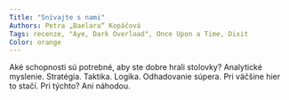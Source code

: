 ```yaml
---
Title: "Snívajte s nami"
Authors: Petra „Baelara“ Kopáčová
Tags: recenze, "Aye, Dark Overload", Once Upon a Time, Dixit
Color: orange
---
```

Aké schopnosti sú potrebné, aby ste dobre hrali stolovky? Analytické myslenie. Stratégia. Taktika. Logika. Odhadovanie súpera. Pri väčšine hier to stačí. Pri týchto? Ani náhodou.

